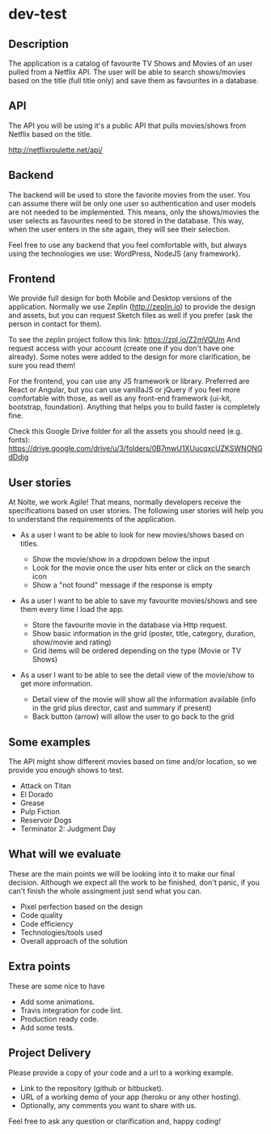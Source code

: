 # dev-test

## Description
The application is a catalog of favourite TV Shows and Movies of an user pulled from a Netflix API. The user will be able to search shows/movies based on the title (full title only) and save them as favourites in a database.

## API
The API you will be using it's a public API that pulls movies/shows from Netflix based on the title.

http://netflixroulette.net/api/

## Backend
The backend will be used to store the favorite movies from the user. You can assume there will be only one user so authentication and user models are not needed to be implemented. This means, only the shows/movies the user selects as favourites need to be stored in the database. This way, when the user enters in the site again, they will see their selection.

Feel free to use any backend that you feel comfortable with, but always using the technologies we use: WordPress, NodeJS (any framework).

## Frontend
We provide full design for both Mobile and Desktop versions of the application. Normally we use Zeplin (http://zeplin.io) to provide the design and assets, but you can request Sketch files as well if you prefer (ask the person in contact for them). 

To see the zeplin project follow this link: https://zpl.io/Z2mVQUm And request access with your account (create one if you don't have one already). Some notes were added to the design for more clarification, be sure you read them!

For the frontend, you can use any JS framework or library. Preferred are React or Angular, but you can use vanillaJS or jQuery if you feel more comfortable with those, as well as any front-end framework (ui-kit, bootstrap, foundation). Anything that helps you to build faster is completely fine.

Check this Google Drive folder for all the assets you should need (e.g. fonts): https://drive.google.com/drive/u/3/folders/0B7mwU1XUucqxcUZKSWNONGdDdjg

## User stories
At Nolte, we work Agile! That means, normally developers receive the specifications based on user stories. The following user stories will help you to understand the requirements of the application.

- As a user I want to be able to look for new movies/shows based on titles.
  - Show the movie/show in a dropdown below the input
  - Look for the movie once the user hits enter or click on the search icon
  - Show a "not found" message if the response is empty

- As a user I want to be able to save my favourite movies/shows and see them every time I load the app.
  - Store the favourite movie in the database via Http request.
  - Show basic information in the grid (poster, title, category, duration, show/movie and rating)
  - Grid items will be ordered depending on the type (Movie or TV Shows)
  
- As a user I want to be able to see the detail view of the movie/show to get more information.
  - Detail view of the movie will show all the information available (info in the grid plus director, cast and summary if present)
  - Back button (arrow) will allow the user to go back to the grid

## Some examples
The API might show different movies based on time and/or location, so we provide you enough shows to test.
* Attack on Titan
* El Dorado
* Grease
* Pulp Fiction
* Reservoir Dogs
* Terminator 2: Judgment Day

## What will we evaluate
These are the main points we will be looking into it to make our final decision. Although we expect all the work to be finished, don't panic, if you can't finish the whole assingment just send what you can.

* Pixel perfection based on the design
* Code quality
* Code efficiency
* Technologies/tools used
* Overall approach of the solution

## Extra points
These are some nice to have

* Add some animations.
* Travis integration for code lint.
* Production ready code.
* Add some tests.

## Project Delivery
Please provide a copy of your code and a url to a working example.

* Link to the repository (github or bitbucket).
* URL of a working demo of your app (heroku or any other hosting).
* Optionally, any comments you want to share with us.

Feel free to ask any question or clarification and, happy coding!
